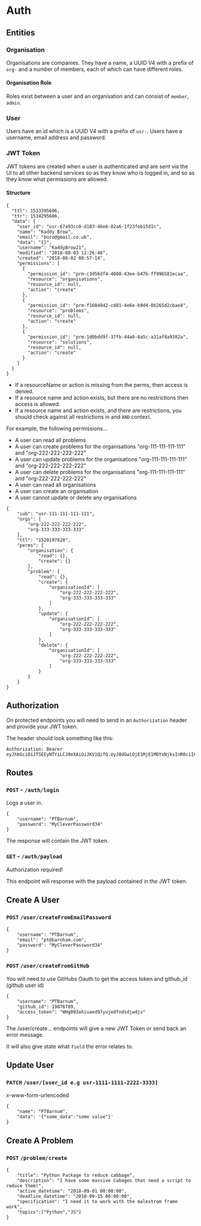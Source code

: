 # Auth

## Entities

### Organisation

Organisations are companies.
They have a name, a UUID V4 with a prefix of `org-` and a number of members, each of which can have different roles.

#### Organisation Role

Roles exist between a user and an organisation and can consist of `member`, `admin`.

### User

Users have an id which is a UUID V4 with a prefix of `usr-`.
Users have a username, email address and password.

### JWT Token

JWT tokens are created when a user is authenticated and are sent via the UI to all other backend services so as they know who is logged in, and so as they know what permissions are allowed.

#### Structure

```
{
  "ttl": 1533395606,
  "ttr": 1534295606,
  "data": {
    "user_id": "usr-67a93cc0-d183-46e6-82a6-1f23feb15d1c",
    "name": "Kaddy Brow",
    "email": "bozo@gmail.co.uk",
    "data": "{}",
    "username": "KaddyBrow21",
    "modified": "2018-08-03 11:26:46",
    "created": "2018-08-02 08:57:14",
    "permissions": [
      {
        "permission_id": "prm-c3d56df4-4008-43ee-b47b-ff996581ecaa",
        "resource": "organisations",
        "resource_id": null,
        "action": "create"
      },
      {
        "permission_id": "prm-f1604942-cd81-4e6e-b9d4-0b265d2cbae4",
        "resource": "problems",
        "resource_id": null,
        "action": "create"
      },
      {
        "permission_id": "prm-1d0bdd9f-37fb-44a0-8a5c-a31af8a9382a",
        "resource": "solutions",
        "resource_id": null,
        "action": "create"
      }
    ]
  }
}
```

- If a resourceName or action is missing from the perms, then access is denied.
- If a resource name and action exists, but there are no restrictions then access is allowed.
- If a resource name and action exists, and there are restrictions, you should check against all restrictions in and `AND` context.

For example, the following permissions...

- A user can read all problems
- A user can create problems for the organisations "org-111-111-111-111" and "org-222-222-222-222"
- A user can update problems for the organisations "org-111-111-111-111" and "org-222-222-222-222"
- A user can delete problems for the organisations "org-111-111-111-111" and "org-222-222-222-222"
- A user can read all organisations
- A user can create an organisation
- A user cannot update or delete any organisations

```
{
	"sub": "usr-111-111-111-111",
	"orgs": [
		"org-222-222-222-222",
		"org-333-333-333-333"
	],
	"ttl": "1520197820",
	"perms": {
		"organisation": {
			"read": {},
			"create": {}
		},
		"problem": {
			"read": {},
			"create": {
				"organisationId": [
					"org-222-222-222-222",
					"org-333-333-333-333"
				]
			},
			"update": {
				"organisationId": [
					"org-222-222-222-222",
					"org-333-333-333-333"
				]
			},
			"delete": {
				"organisationId": [
					"org-222-222-222-222",
					"org-333-333-333-333"
				]
			}
		}
	}
}
```

## Authorization

On protected endpoints you will need to send in an `Authorization` header and provide your JWT token.

The header should look something like this:

```
Authorization: Bearer eyJhbGciOiJTSEEyNTYiLCJ0eXAiOiJKV1QifQ.eyJ0dGwiOjE1MjE1MDYxNjksInR0ciI6MTUyMTUwOTc2OSwiZGF0YSI6eyJuYW1lIjoiVG9tbXkgQnVtIEJ1bSIsInVzZXJuYW1lIjoidG9tIiwicGVybXMiOnsib3JnYW5pc2F0aW9ucyI6eyJjcmVhdGUiOnt9LCJyZWFkIjp7fSwidXBkYXRlIjp7fSwiZGVsZXRlIjp7fX0sIm1lbWJlcnMiOnsiY3JlYXRlIjp7fSwicmVhZCI6e30sInVwZGF0ZSI6e30sImRlbGV0ZSI6e319LCJwcm9ibGVtIjp7ImNyZWF0ZSI6e30sInJlYWQiOnt9LCJ1cGRhdGUiOnt9LCJkZWxldGUiOnt9fSwicGxlZGdlIjp7ImNyZWF0ZSI6e30sInJlYWQiOnt9LCJ1cGRhdGUiOnt9LCJkZWxldGUiOnt9fX19fQ.793a682302c81bc1f2e2e50d0b4870f0c3215eb9411d03a606894bb738dde51f
```

## Routes

### `POST` - `/auth/login`

Logs a user in.


```
{
    "username": "PTBarnum",
    "password": "MyCleverPassword34"
}
```

The response will contain the JWT token.

### `GET` - `/auth/payload`

Authorization required!

This endpoint will response with the payload contained in the JWT token.

## Create A User

### `POST`  `/user/createFromEmailPassword`
```
{
    "username": "PTBarnum",
    "email": "pt@barnham.com",
    "password": "MyCleverPassword34"
}
```

### `POST`  `/user/createFromGitHub`
You will need to use GitHubs Oauth to get the access token and github_id (github user id)
```
{
    "username": "PTBarnum",
    "github_id": 19876789,
    "access_token": "WHg092ohiuaed97yujedfndsdjwdjs"
}
```

The /user/create... endpoints will give a new JWT Token or send back an error message.

It will also give state what `field` the error relates to.

## Update User

### `PATCH`  `/user/[user_id e.g usr-1111-1111-2222-3333]`
x-www-form-urlencoded
```
{
    "name": "PTBarnum",
    "data": '{"some_data":"some value"}'
}
```


## Create A Problem

### `POST`  `/problem/create`
```
{
    "title": "Python Package to reduce cabbage",
    "description": "I have some massive Cabages that need a script to reduce them!",
    "active_datetime": "2018-09-01 00:00:00",
    "deadline_datetime": "2018-09-15 00:00:00",
    "specification": "I need it to work with the malestrom frame work",
    "topics":["Python","JS"]
}